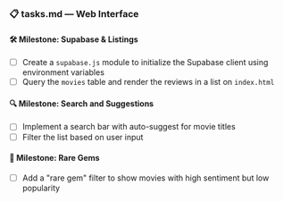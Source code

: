 ### 📋 tasks.md — Web Interface

#### 🛠️ Milestone: Supabase & Listings
- [ ] Create a `supabase.js` module to initialize the Supabase client using environment variables
- [ ] Query the `movies` table and render the reviews in a list on `index.html`

#### 🔍 Milestone: Search and Suggestions
- [ ] Implement a search bar with auto-suggest for movie titles
- [ ] Filter the list based on user input

#### 💎 Milestone: Rare Gems
- [ ] Add a "rare gem" filter to show movies with high sentiment but low popularity

